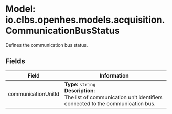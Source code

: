 # Model: io.clbs.openhes.models.acquisition.CommunicationBusStatus

Defines the communication bus status.

## Fields

| Field | Information |
| --- | --- |
| communicationUnitId | <b>Type:</b> `string`<br><b>Description:</b><br>The list of communication unit identifiers connected to the communication bus. |

